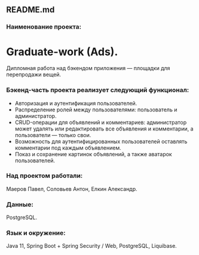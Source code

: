 ## README.md
### Наименование проекта:
# Graduate-work (Ads).
Дипломная работа над бэкендом приложения — площадки для перепродажи вещей.
### Бэкенд-часть проекта реализует следующий функционал:
* Авторизация и аутентификация пользователей.
* Распределение ролей между пользователями: пользователь и администратор.
* CRUD-операции для объявлений и комментариев: администратор может удалять или редактировать все объявления и комментарии, а пользователи — только свои.
* Возможность для аутентифицированных пользователей оставлять комментарии под каждым объявлением.
* Показ и сохранение картинок объявлений, а также аватарок пользователей.

### Над проектом работали:
Маеров Павел, Соловьев Антон, Елкин Александр.

### Данные:
PostgreSQL.

### Язык и окружение:
Java 11, Spring Boot + Spring Security / Web, PostgreSQL, Liquibase.